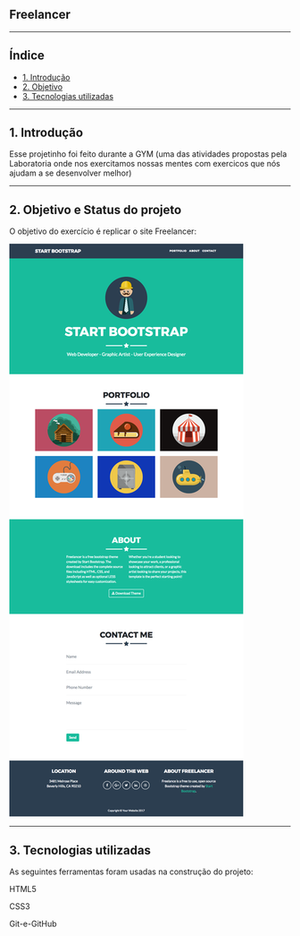 ## Freelancer

---

## Índice

- [1. Introdução](#1-Introdução)
- [2. Objetivo](#2-Objetivo)
- [3. Tecnologias utilizadas](#3-Tecnologias-utilizadas)

---

## 1. Introdução

Esse projetinho foi feito durante a GYM (uma das atividades propostas pela Laboratoria onde nos exercitamos nossas mentes com exercicos que nós ajudam a se desenvolver melhor)

---

## 2. Objetivo e Status do projeto

O objetivo do exercício é replicar o site Freelancer:

<img src="fullpage.png">

---

## 3. Tecnologias utilizadas
 As seguintes ferramentas foram usadas na construção do projeto:
<p>HTML5</p>
<P>CSS3</p>
<p> Git-e-GitHub</p>

